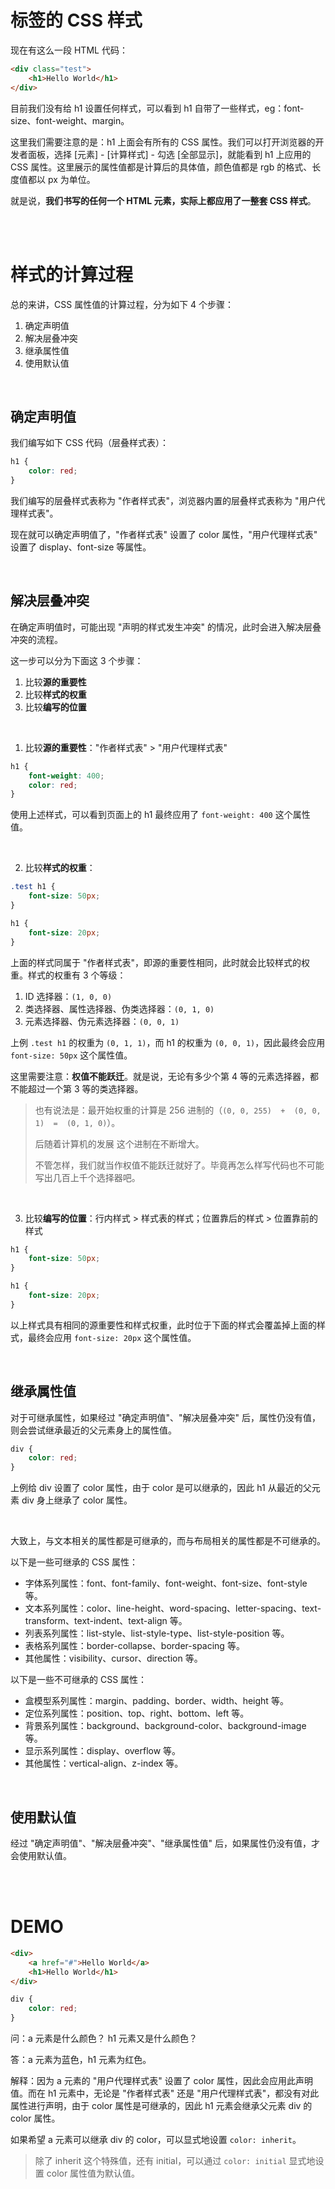 # 标签的 CSS 样式

现在有这么一段 HTML 代码：

```html
<div class="test">
    <h1>Hello World</h1>
</div>
```

目前我们没有给 h1 设置任何样式，可以看到 h1 自带了一些样式，eg：font-size、font-weight、margin。

这里我们需要注意的是：h1 上面会有所有的 CSS 属性。我们可以打开浏览器的开发者面板，选择 [元素] - [计算样式] - 勾选 [全部显示]，就能看到 h1 上应用的 CSS 属性。这里展示的属性值都是计算后的具体值，颜色值都是 rgb 的格式、长度值都以 px 为单位。

就是说，**我们书写的任何一个 HTML 元素，实际上都应用了一整套 CSS 样式**。

<br><br>

# 样式的计算过程

总的来讲，CSS 属性值的计算过程，分为如下 4 个步骤：

1.  确定声明值
2.  解决层叠冲突
3.  继承属性值
4.  使用默认值

<br>

## 确定声明值

我们编写如下 CSS 代码（层叠样式表）：

```css
h1 {
    color: red;
}
```

我们编写的层叠样式表称为 "作者样式表"，浏览器内置的层叠样式表称为 "用户代理样式表"。

现在就可以确定声明值了，"作者样式表" 设置了 color 属性，"用户代理样式表" 设置了 display、font-size 等属性。

<br>

## 解决层叠冲突

在确定声明值时，可能出现 "声明的样式发生冲突" 的情况，此时会进入解决层叠冲突的流程。

这一步可以分为下面这 3 个步骤：

1.  比较**源的重要性**
2.  比较**样式的权重**
3.  比较**编写的位置**

<br>

1. 比较**源的重要性**："作者样式表" > "用户代理样式表"

```css
h1 {
    font-weight: 400;
    color: red;
}
```

使用上述样式，可以看到页面上的 h1 最终应用了 `font-weight: 400` 这个属性值。

<br>

2. 比较**样式的权重**：

```css
.test h1 {
    font-size: 50px;
}

h1 {
    font-size: 20px;
}
```

上面的样式同属于 "作者样式表"，即源的重要性相同，此时就会比较样式的权重。样式的权重有 3 个等级：

1.  ID 选择器：`(1, 0, 0)`
2.  类选择器、属性选择器、伪类选择器：`(0, 1, 0)`
3.  元素选择器、伪元素选择器：`(0, 0, 1)`

上例 `.test h1` 的权重为 `(0, 1, 1)`，而 h1 的权重为 `(0, 0, 1)`，因此最终会应用 `font-size: 50px` 这个属性值。

这里需要注意：**权值不能跃迁**。就是说，无论有多少个第 4 等的元素选择器，都不能超过一个第 3 等的类选择器。

> 也有说法是：最开始权重的计算是 256 进制的（`(0, 0, 255)  +  (0, 0, 1)  =  (0, 1, 0)`）。
>
> 后随着计算机的发展 这个进制在不断增大。
>
> 不管怎样，我们就当作权值不能跃迁就好了。毕竟再怎么样写代码也不可能写出几百上千个选择器吧。

<br>

3. 比较**编写的位置**：行内样式 > 样式表的样式；位置靠后的样式 > 位置靠前的样式

```css
h1 {
    font-size: 50px;
}

h1 {
    font-size: 20px;
}
```

以上样式具有相同的源重要性和样式权重，此时位于下面的样式会覆盖掉上面的样式，最终会应用 `font-size: 20px` 这个属性值。

<br>

## 继承属性值

对于可继承属性，如果经过 "确定声明值"、"解决层叠冲突" 后，属性仍没有值，则会尝试继承最近的父元素身上的属性值。

```css
div {
    color: red;
}
```

上例给 div 设置了 color 属性，由于 color 是可以继承的，因此 h1 从最近的父元素 div 身上继承了 color 属性。

<br>

大致上，与文本相关的属性都是可继承的，而与布局相关的属性都是不可继承的。

以下是一些可继承的 CSS 属性：

-   字体系列属性：font、font-family、font-weight、font-size、font-style 等。
-   文本系列属性：color、line-height、word-spacing、letter-spacing、text-transform、text-indent、text-align 等。
-   列表系列属性：list-style、list-style-type、list-style-position 等。
-   表格系列属性：border-collapse、border-spacing 等。
-   其他属性：visibility、cursor、direction 等。

以下是一些不可继承的 CSS 属性：

-   盒模型系列属性：margin、padding、border、width、height 等。
-   定位系列属性：position、top、right、bottom、left 等。
-   背景系列属性：background、background-color、background-image 等。
-   显示系列属性：display、overflow 等。
-   其他属性：vertical-align、z-index 等。

<br>

## 使用默认值

经过 "确定声明值"、"解决层叠冲突"、"继承属性值" 后，如果属性仍没有值，才会使用默认值。

<br><br>

# DEMO

```html
<div>
    <a href="#">Hello World</a>
    <h1>Hello World</h1>
</div>
```

```css
div {
    color: red;
}
```

问：a 元素是什么颜色？ h1 元素又是什么颜色？

答：a 元素为蓝色，h1 元素为红色。

解释：因为 a 元素的 "用户代理样式表" 设置了 color 属性，因此会应用此声明值。而在 h1 元素中，无论是 "作者样式表" 还是 "用户代理样式表"，都没有对此属性进行声明，由于 color 属性是可继承的，因此 h1 元素会继承父元素 div 的 color 属性。

如果希望 a 元素可以继承 div 的 color，可以显式地设置 `color: inherit`。

> 除了 inherit 这个特殊值，还有 initial，可以通过 `color: initial` 显式地设置 color 属性值为默认值。

<br>

